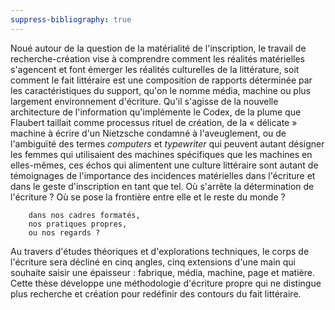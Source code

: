 ```yaml
---
suppress-bibliography: true
---
```


Noué autour de la question de la matérialité de l'inscription, le travail de recherche-création vise à comprendre comment les réalités matérielles s'agencent et font émerger les réalités culturelles de la littérature, soit comment le fait littéraire est une composition de rapports déterminée par les caractéristiques du support, qu'on le nomme média, machine ou plus largement environnement d'écriture. Qu'il s'agisse de la nouvelle architecture de l'information qu'implémente le Codex, de la plume que Flaubert taillait comme processus rituel de création, de la « délicate » machine à écrire d'un Nietzsche condamné à l'aveuglement, ou de l'ambiguïté des termes *computers* et *typewriter* qui peuvent autant désigner les femmes qui utilisaient des machines spécifiques que les machines en elles-mêmes, ces échos qui alimentent une culture littéraire sont autant de témoignages de l'importance des incidences matérielles dans l'écriture et dans le geste d'inscription en tant que tel. Où s'arrête la détermination de l'écriture ? Où se pose la frontière entre elle et le reste du monde ? 

        dans nos cadres formatés, 
        nos pratiques propres, 
        ou nos regards ? 

Au travers d'études théoriques et d'explorations techniques, le corps de l'écriture sera décliné en cinq angles, cinq extensions d'une main qui souhaite saisir une épaisseur : fabrique, média, machine, page et matière. Cette thèse développe une méthodologie d'écriture propre qui ne distingue plus recherche et création pour redéfinir des contours du fait littéraire.

